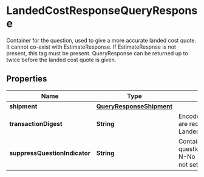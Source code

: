 

# LandedCostResponseQueryResponse

Container for the question, used to give a more accurate landed cost quote. It cannot co-exist with EstimateResponse.  If EstimateRespnse is not present, this tag must be present.  QueryResponse can be returned up to twice before the landed cost quote is given.

## Properties

| Name | Type | Description | Notes |
|------------ | ------------- | ------------- | -------------|
|**shipment** | [**QueryResponseShipment**](QueryResponseShipment.md) |  |  |
|**transactionDigest** | **String** | Encoded shipment parameters that are required in    LandedCostRequest/EstimateRequest. |  |
|**suppressQuestionIndicator** | **String** | Contains the indicator to suppress questions Y-Yes (suppress questions) N-No (do not suppress questions) If not set, defaults to �N� |  [optional] |



